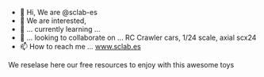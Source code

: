 - 👋 Hi, We are @sclab-es
- 👀 We are interested,
- 🌱 ... currently learning ...
- 💞️ ... looking to collaborate on ... RC Crawler cars, 1/24 scale, axial scx24
- 📫 How to reach me ... www.sclab.es

We reselase here our free resources to enjoy with this awesome toys

<!---
sclab-es/sclab-es is a ✨ special ✨ repository because its `README.md` (this file) appears on your GitHub profile.
You can click the Preview link to take a look at your changes.
--->
